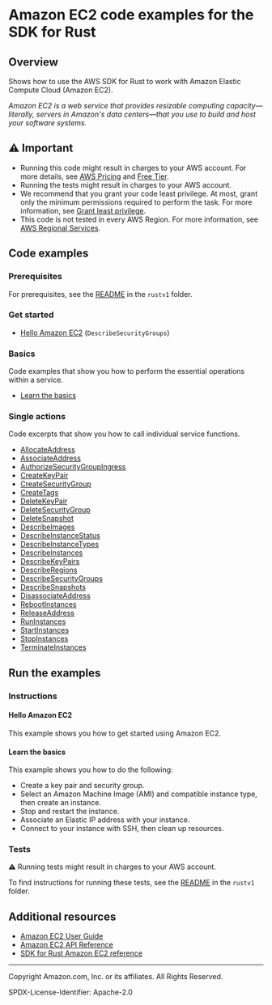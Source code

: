 # Amazon EC2 code examples for the SDK for Rust

## Overview

Shows how to use the AWS SDK for Rust to work with Amazon Elastic Compute Cloud (Amazon EC2).

<!--custom.overview.start-->
<!--custom.overview.end-->

_Amazon EC2 is a web service that provides resizable computing capacity—literally, servers in Amazon's data centers—that you use to build and host your software systems._

## ⚠ Important

* Running this code might result in charges to your AWS account. For more details, see [AWS Pricing](https://aws.amazon.com/pricing/) and [Free Tier](https://aws.amazon.com/free/).
* Running the tests might result in charges to your AWS account.
* We recommend that you grant your code least privilege. At most, grant only the minimum permissions required to perform the task. For more information, see [Grant least privilege](https://docs.aws.amazon.com/IAM/latest/UserGuide/best-practices.html#grant-least-privilege).
* This code is not tested in every AWS Region. For more information, see [AWS Regional Services](https://aws.amazon.com/about-aws/global-infrastructure/regional-product-services).

<!--custom.important.start-->
<!--custom.important.end-->

## Code examples

### Prerequisites

For prerequisites, see the [README](../../README.md#Prerequisites) in the `rustv1` folder.


<!--custom.prerequisites.start-->
<!--custom.prerequisites.end-->

### Get started

- [Hello Amazon EC2](src/bin/ec2-helloworld.rs#L22) (`DescribeSecurityGroups`)


### Basics

Code examples that show you how to perform the essential operations within a service.

- [Learn the basics](src/getting_started/scenario.rs)


### Single actions

Code excerpts that show you how to call individual service functions.

- [AllocateAddress](src/ec2.rs#L443)
- [AssociateAddress](src/ec2.rs#L465)
- [AuthorizeSecurityGroupIngress](src/ec2.rs#L136)
- [CreateKeyPair](src/ec2.rs#L41)
- [CreateSecurityGroup](src/ec2.rs#L77)
- [CreateTags](src/ec2.rs#L233)
- [DeleteKeyPair](src/getting_started/key_pair.rs#L66)
- [DeleteSecurityGroup](src/ec2.rs#L167)
- [DeleteSnapshot](../ebs/src/bin/delete-snapshot.rs#L26)
- [DescribeImages](src/ec2.rs#L179)
- [DescribeInstanceStatus](src/bin/list-all-instance-events.rs#L22)
- [DescribeInstanceTypes](src/ec2.rs#L198)
- [DescribeInstances](src/ec2.rs#L317)
- [DescribeKeyPairs](src/ec2.rs#L57)
- [DescribeRegions](src/bin/describe-regions.rs#L22)
- [DescribeSecurityGroups](src/bin/ec2-helloworld.rs#L22)
- [DescribeSnapshots](../ebs/src/bin/get-snapshot-state.rs#L27)
- [DisassociateAddress](src/ec2.rs#L482)
- [RebootInstances](src/getting_started/instance.rs#L86)
- [ReleaseAddress](src/ec2.rs#L454)
- [RunInstances](src/ec2.rs#L233)
- [StartInstances](src/ec2.rs#L340)
- [StopInstances](src/ec2.rs#L356)
- [TerminateInstances](src/ec2.rs#L410)


<!--custom.examples.start-->
<!--custom.examples.end-->

## Run the examples

### Instructions


<!--custom.instructions.start-->
<!--custom.instructions.end-->

#### Hello Amazon EC2

This example shows you how to get started using Amazon EC2.


#### Learn the basics

This example shows you how to do the following:

- Create a key pair and security group.
- Select an Amazon Machine Image (AMI) and compatible instance type, then create an instance.
- Stop and restart the instance.
- Associate an Elastic IP address with your instance.
- Connect to your instance with SSH, then clean up resources.

<!--custom.basic_prereqs.ec2_Scenario_GetStartedInstances.start-->
<!--custom.basic_prereqs.ec2_Scenario_GetStartedInstances.end-->


<!--custom.basics.ec2_Scenario_GetStartedInstances.start-->
<!--custom.basics.ec2_Scenario_GetStartedInstances.end-->


### Tests

⚠ Running tests might result in charges to your AWS account.


To find instructions for running these tests, see the [README](../../README.md#Tests)
in the `rustv1` folder.



<!--custom.tests.start-->
<!--custom.tests.end-->

## Additional resources

- [Amazon EC2 User Guide](https://docs.aws.amazon.com/AWSEC2/latest/UserGuide/concepts.html)
- [Amazon EC2 API Reference](https://docs.aws.amazon.com/AWSEC2/latest/APIReference/Welcome.html)
- [SDK for Rust Amazon EC2 reference](https://docs.rs/aws-sdk-ec2/latest/aws_sdk_ec2/)

<!--custom.resources.start-->
<!--custom.resources.end-->

---

Copyright Amazon.com, Inc. or its affiliates. All Rights Reserved.

SPDX-License-Identifier: Apache-2.0